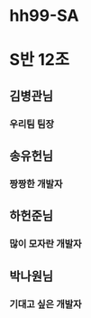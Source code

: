 # hh99-SA

# S반 12조

## 김병관님
### 우리팀 팀장

## 송유헌님
### 짱짱한 개발자

## 하헌준님
### 많이 모자란 개발자

## 박나원님
### 기대고 싶은 개발자

